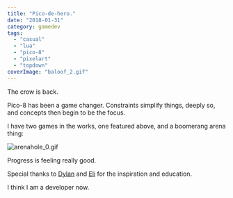 ```yaml
---
title: "Pico-de-hero."
date: "2018-01-31"
category: gamedev
tags:
  - "casual"
  - "lua"
  - "pico-8"
  - "pixelart"
  - "topdown"
coverImage: "baloof_2.gif"
---
```


The crow is back.

Pico-8 has been a game changer. Constraints simplify things, deeply so, and concepts then begin to be the focus.

I have two games in the works, one featured above, and a boomerang arena thing:

![arenahole_0.gif](images/arenahole_0.gif)

Progress is feeling really good.

Special thanks to [Dylan](https://twitter.com/MBoffin) and [Eli](https://twitter.com/2DArray) for the inspiration and education.

I think I am a developer now.
